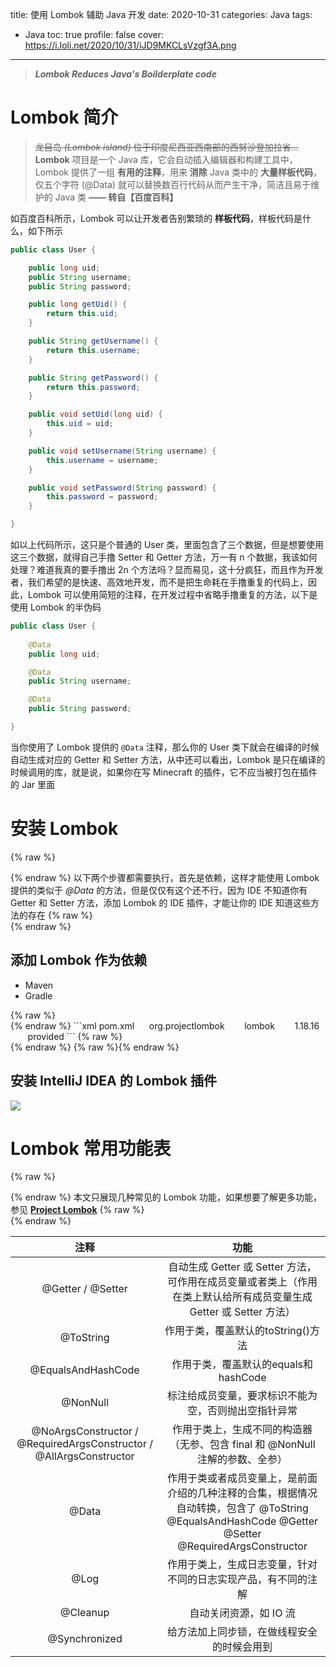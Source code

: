 title: 使用 Lombok 辅助 Java 开发
date: 2020-10-31
categories: Java
tags:
  - Java
toc: true
profile: false
cover: https://i.loli.net/2020/10/31/iJD9MKCLsVzgf3A.png
<!-- thumbnail: https://i.loli.net/2020/10/31/iJD9MKCLsVzgf3A.png -->
---

> ***Lombok Reduces Java's Boilderplate code***

<!--more-->

# Lombok 简介

> ~~龙目岛 *(Lombok island)* 位于印度尼西亚西南部的西努沙登加拉省...~~ **Lombok** 项目是一个 Java 库，它会自动插入编辑器和构建工具中，Lombok 提供了一组 **有用的注释**，用来 **消除** Java 类中的 **大量样板代码**，仅五个字符 (@Data) 就可以替换数百行代码从而产生干净，简洁且易于维护的 Java 类 **—— 转自【百度百科】**

如百度百科所示，Lombok 可以让开发者告别繁琐的 **样板代码**，样板代码是什么，如下所示

```java User.java (未使用 Lombok) >folded
public class User {

    public long uid;
    public String username;
    public String password;

    public long getUid() {
        return this.uid;
    }

    public String getUsername() {
        return this.username;
    }

    public String getPassword() {
        return this.password;
    }

    public void setUid(long uid) {
        this.uid = uid;
    }

    public void setUsername(String username) {
        this.username = username;
    }

    public void setPassword(String password) {
        this.password = password;
    }

}
```

如以上代码所示，这只是个普通的 User 类，里面包含了三个数据，但是想要使用这三个数据，就得自己手撸 Setter 和 Getter 方法，万一有 n 个数据，我该如何处理？难道我真的要手撸出 2n 个方法吗？显而易见，这十分疯狂，而且作为开发者，我们希望的是快速、高效地开发，而不是把生命耗在手撸重复的代码上，因此，Lombok 可以使用简短的注释，在开发过程中省略手撸重复的方法，以下是使用 Lombok 的半伪码

```java User.java (使用 Lombok)
public class User {
    
    @Data
    public long uid;

    @Data
    public String username;

    @Data
    public String password;

}
```

当你使用了 Lombok 提供的 `@Data` 注释，那么你的 User 类下就会在编译的时候自动生成对应的 Getter 和 Setter 方法，从中还可以看出，Lombok 是只在编译的时候调用的库，就是说，如果你在写 Minecraft 的插件，它不应当被打包在插件的 Jar 里面

# 安装 Lombok

{% raw %}<div class="notification is-danger">{% endraw %}
以下两个步骤都需要执行，首先是依赖，这样才能使用 Lombok 提供的类似于 *@Data* 的方法，但是仅仅有这个还不行，因为 IDE 不知道你有 Getter 和 Setter 方法，添加 Lombok 的 IDE 插件，才能让你的 IDE 知道这些方法的存在
{% raw %}</div>{% endraw %}

## 添加 Lombok 作为依赖

<div class="tabs is-toggle"><ul>
<li class="is-active"><a onclick="onTabClick(event)">
<span class="icon is-small"><i class="fas fa-feather-alt" aria-hidden="true"></i></span>
<span>Maven</span>
</a></li>
<li><a onclick="onTabClick(event)">
<span class="icon is-small"><i class="fab fa-google-drive" aria-hidden="true"></i></span>
<span>Gradle</span>
</a></li>
</ul></div>
{% raw %}<div id="Maven" class="tab-content" style="display: block;">{% endraw %}
```xml pom.xml
<dependencies>
    <dependency>
        <groupId>org.projectlombok</groupId>
        <artifactId>lombok</artifactId>
        <version>1.18.16</version>
        <scope>provided</scope>
    </dependency>
</dependencies>
```
{% raw %}</div>{% endraw %}
{% raw %}<div id="Gradle" class="tab-content">{% endraw %}
```gradle build.gradle
dependencies {
	compileOnly 'org.projectlombok:lombok:1.18.16'
	annotationProcessor 'org.projectlombok:lombok:1.18.16'
	testCompileOnly 'org.projectlombok:lombok:1.18.16'
	testAnnotationProcessor 'org.projectlombok:lombok:1.18.16'
}
```
{% raw %}</div>{% endraw %}

<style type="text/css">
.content .tabs ul { margin: 0; }
.tab-content { display: none; }
</style>

<script>
function onTabClick (event) {
    var tabTitle = $(event.currentTarget).children('span:last-child').text();
    $('.article .content .tab-content').css('display', 'none');
    $('.article .content .tabs li').removeClass('is-active');
    $('#' + tabTitle).css('display', 'block');
    $(event.currentTarget).parent().addClass('is-active');
}
</script>

## 安装 IntelliJ IDEA 的 Lombok 插件

![](https://i.loli.net/2020/10/31/47ULRmzwQgY3JPi.png)

# Lombok 常用功能表

{% raw %}<article class="message is-info"><div class="message-body">{% endraw %}
本文只展现几种常见的 Lombok 功能，如果想要了解更多功能，参见 **[Project Lombok](https://projectlombok.org/features/all)**
{% raw %}</div></article>{% endraw %}

注释|功能
:-:|:-:
@Getter / @Setter|自动生成 Getter 或 Setter 方法，可作用在成员变量或者类上（作用在类上默认给所有成员变量生成 Getter 或 Setter 方法）
@ToString|作用于类，覆盖默认的toString()方法
@EqualsAndHashCode|作用于类，覆盖默认的equals和hashCode
@NonNull|标注给成员变量，要求标识不能为空，否则抛出空指针异常
@NoArgsConstructor / @RequiredArgsConstructor / @AllArgsConstructor|作用于类上，生成不同的构造器（无参、包含 final 和 @NonNull 注解的参数、全参）
@Data|作用于类或者成员变量上，是前面介绍的几种注释的合集，根据情况自动转换，包含了 @ToString @EqualsAndHashCode @Getter @Setter @RequiredArgsConstructor
@Log|作用于类上，生成日志变量，针对不同的日志实现产品，有不同的注解
@Cleanup|自动关闭资源，如 IO 流
@Synchronized|给方法加上同步锁，在做线程安全的时候会用到
